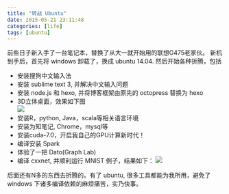 ```yaml
---
title: "转战 Ubuntu"
date: 2015-05-21 23:11:48
categories: [life]
tags: [ubuntu]
---
```


前些日子新入手了一台笔记本，替换了从大一就开始用的联想G475老家伙。<!--more-->
新机到手后，首先将 windows 卸载了，换成 ubuntu 14.04. 然后开始各种折腾，包括
 - 安装搜狗中文输入法  
 - 安装 sublime text 3, 并解决中文输入问题  
 - 安装 node.js 和 hexo, 并将博客框架由原先的 octopress 替换为 hexo  
 - 3D立体桌面，效果如下图  
 ![](http://pic.yupoo.com/lancezhange_v/EFDRQUSS/niRLe.png)
 - 安装R，python, Java，scala等相关语言环境
 - 安装为知笔记, Chrome，mysql等
 - 安装cuda-7.0，开启我自己的GPU计算新时代！
 - 编译安装 Spark
 - 体验了一把 Dato(Graph Lab)
 - 编译 cxxnet, 并顺利运行 MNIST 例子，结果如下：
  ![](http://pic.yupoo.com/lancezhange_v/EFDRR7P8/GKIon.png)

后面还有N多的东西去折腾的。有了 ubuntu, 很多工具都能为我所用，避免了 windows 下诸多编译依赖的麻烦痛苦，实乃快事。